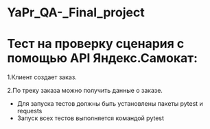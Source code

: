 # YaPr_QA-_Final_project
# Тест на проверку сценария с помощью  API Яндекс.Самокат:

1.Клиент создает заказ.

2.По треку заказа можно получить данные о заказе.

- Для запуска тестов должны быть установлены пакеты pytest и requests
- Запуск всех тестов выполняется командой pytest
